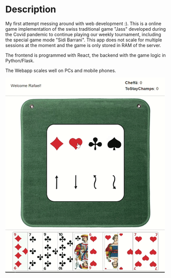 # Description
My first attempt messing around with web development :).
This is a online game implementation of the swiss traditional game "Jass" developed during the Covid pandemic to continue playing our weekly tournament, including the special game mode "Sidi Barrani".
This app does not scale for multiple sessions at the moment and the game is only stored in RAM of the server.

The frontend is programmed with React, the backend with the game logic in Python/Flask.

The Webapp scales well on PCs and mobile phones.

![jass-app](https://github.com/rafael-ottersberg/jass-app/blob/master/jass-app.gif?raw=true)